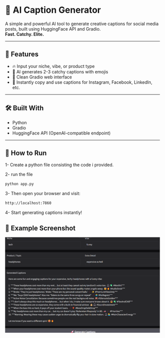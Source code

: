# 📸 AI Caption Generator

A simple and powerful AI tool to generate creative captions for social media posts, built using HuggingFace API and Gradio.  
**Fast. Catchy. Elite.**

---

## 🚀 Features

- 🔥 Input your niche, vibe, or product type
- 🧠 AI generates 2-3 catchy captions with emojis
- 🎨 Clean Gradio web interface
- 💬 Instantly copy and use captions for Instagram, Facebook, LinkedIn, etc.

---

## 🛠️ Built With

- Python
- Gradio
- HuggingFace API (OpenAI-compatible endpoint)

---

## 🎯 How to Run
1- Create a python file consisting the code i provided.

2- run the file

```bash
python app.py
```

3- Then open your browser and visit:

```bash
http://localhost:7860
```

4- Start generating captions instantly!


## 📸 Example Screenshot

![App Screenshot](caption_generator_demo.png)
